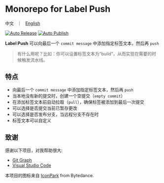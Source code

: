 # Monorepo for Label Push

<p align="left">
    中文 &nbsp ｜ &nbsp <a href="./README.md">English</a>
</p>

[![Auto Release](https://github.com/wy-luke/label-push/actions/workflows/release.yml/badge.svg)](https://github.com/wy-luke/label-push/actions/workflows/release.yml)
[![Auto Publish](https://github.com/wy-luke/label-push/actions/workflows/publish.yml/badge.svg)](https://github.com/wy-luke/label-push/actions/workflows/publish.yml)

**Label Push** 可以向最后一个 `commit message` 中添加指定标签文本，然后再 `push`

> 有什么用呢？比如：你可以设置标签文本为“build”，从而实现在需要的时候触发流水线。

## 特点

- 向最后一个 `commit message` 中添加指定标签文本，然后再 `push`
- 当本地没有新的提交时，创建一个空提交（`empty commit`）
- 在添加标签文本前自动拉取（`pull`），确保标签被添加到最后一次提交
- 可以选择是否提交当前已暂存更改
- 可以选择是否发布分支，当远程分支不存在时
- 标签文本可以自定义

## 致谢

感谢以下项目，对我帮助很大:

- [Git Graph](https://github.com/mhutchie/vscode-git-graph)
- [Visual Studio Code](https://github.com/microsoft/vscode)

本项目的图标来自 [IconPark](https://github.com/bytedance/iconpark) from Bytedance.
